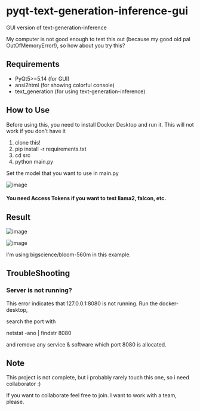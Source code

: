 # pyqt-text-generation-inference-gui
GUI version of text-generation-inference

My computer is not good enough to test this out (because my good old pal OutOfMemoryError!), so how about you try this?

## Requirements
* PyQt5>=5.14 (for GUI)
* ansi2html (for showing colorful console)
* text_generation (for using text-generation-inference)

## How to Use

Before using this, you need to install Docker Desktop and run it. This will not work if you don't have it

1. clone this!
2. pip install -r requirements.txt
3. cd src
4. python main.py

Set the model that you want to use in main.py

![image](https://github.com/yjg30737/pyqt-text-generation-inference-gui/assets/55078043/a6825e5f-0433-4053-a80b-214e05282f6a)

#### You need Access Tokens if you want to test llama2, falcon, etc. 

## Result

![image](https://github.com/yjg30737/pyqt-text-generation-inference-gui/assets/55078043/58bd221a-bd7b-4c09-b170-ac694538a776)

![image](https://github.com/yjg30737/pyqt-text-generation-inference-gui/assets/55078043/cbd168bd-7e7b-446f-8e16-41530b3223c4)

I'm using bigscience/bloom-560m in this example. 

## TroubleShooting
### Server is not running?

This error indicates that 127.0.0.1:8080 is not running. Run the docker-desktop, 

search the port with

netstat -ano | findstr 8080 

and remove any service & software which port 8080 is allocated.

## Note

This project is not complete, but i probably rarely touch this one, so i need collaborator :)

If you want to collaborate feel free to join. I want to work with a team, please.
